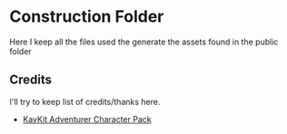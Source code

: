 # Construction Folder
Here I keep all the files used the generate the assets found in the public folder

## Credits
I'll try to keep list of credits/thanks here.
- [KayKit Adventurer Character Pack](https://kaylousberg.itch.io/kaykit-adventurers)